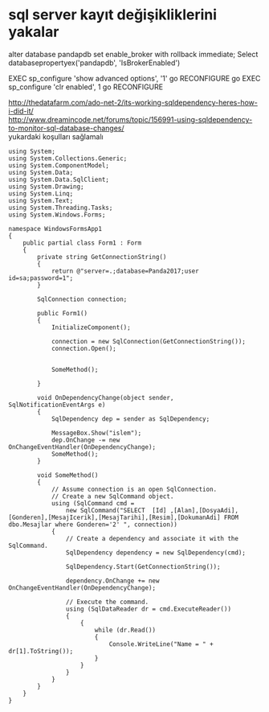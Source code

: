 # sql server kayıt değişikliklerini yakalar


alter database pandapdb set enable_broker with rollback immediate;
Select databasepropertyex('pandapdb', 'IsBrokerEnabled')

EXEC sp_configure 'show advanced options', '1' go
RECONFIGURE
go
EXEC sp_configure 'clr enabled', 1
go
RECONFIGURE



http://thedatafarm.com/ado-net-2/its-working-sqldependency-heres-how-i-did-it/  
http://www.dreamincode.net/forums/topic/156991-using-sqldependency-to-monitor-sql-database-changes/  
yukardaki koşulları sağlamalı

````
using System;
using System.Collections.Generic;
using System.ComponentModel;
using System.Data;
using System.Data.SqlClient;
using System.Drawing;
using System.Linq;
using System.Text;
using System.Threading.Tasks;
using System.Windows.Forms;

namespace WindowsFormsApp1
{
    public partial class Form1 : Form
    {
        private string GetConnectionString()
        {
            return @"server=.;database=Panda2017;user id=sa;password=1";
        }

        SqlConnection connection;

        public Form1()
        {
            InitializeComponent();

            connection = new SqlConnection(GetConnectionString());
            connection.Open();

          
            SomeMethod();
         
        }

        void OnDependencyChange(object sender, SqlNotificationEventArgs e)
        {
            SqlDependency dep = sender as SqlDependency;

            MessageBox.Show("islem");
            dep.OnChange -= new OnChangeEventHandler(OnDependencyChange);
            SomeMethod();
        }

        void SomeMethod()
        {
            // Assume connection is an open SqlConnection.
            // Create a new SqlCommand object.
            using (SqlCommand cmd =
                new SqlCommand("SELECT  [Id] ,[Alan],[DosyaAdi],[Gonderen],[MesajIcerik],[MesajTarihi],[Resim],[DokumanAdi] FROM dbo.Mesajlar where Gonderen='2' ", connection))
            {
                // Create a dependency and associate it with the SqlCommand.
                SqlDependency dependency = new SqlDependency(cmd);

                SqlDependency.Start(GetConnectionString());

                dependency.OnChange += new OnChangeEventHandler(OnDependencyChange);

                // Execute the command.
                using (SqlDataReader dr = cmd.ExecuteReader())
                {
                    {
                        while (dr.Read())
                        {
                            Console.WriteLine("Name = " + dr[1].ToString());
                        }
                    }
                }
            }
        }
    }
}

````

